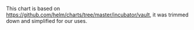 This chart is based on https://github.com/helm/charts/tree/master/incubator/vault, it was trimmed down and simplified for our uses.
